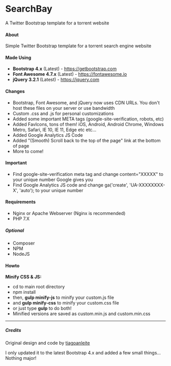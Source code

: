 # SearchBay
A Twitter Bootstrap template for a torrent website

#### About
Simple Twitter Bootstrap template for a torrent search engine website 

#### Made Using
- **Bootstrap 4.x** (Latest) - https://getbootstrap.com
- **Font Awesome 4.7.x** (Latest) - https://fontawesome.io
- **jQuery 3.2.1** (Latest) - https://jquery.com

#### Changes
- Bootstrap, Font Awesome, and jQuery now uses CDN URLs. You don't host these files on your server or use bandwidth
- Custom .css and .js for personal customizations
- Added some important META tags (google-site-verification, robots, etc)
- Added FavIcons, tons of them! iOS, Android, Android Chrome, Windows Metro, Safari, IE 10, IE 11, Edge etc etc...
- Added Google Analytics JS Code
- Added "(Smooth) Scroll back to the top of the page" link at the bottom of page
- More to come!

#### Important
- Find google-site-verification meta tag and change content="XXXXX" to your unique number Google gives you
- Find Google Analytics JS code and change ga('create', 'UA-XXXXXXXX-X', 'auto'); to your unique number

#### Requirements
- Nginx or Apache Webserver (Nginx is recommended)
- PHP 7.X

##### Optional
- Composer
- NPM
- NodeJS

#### Howto
**Minify CSS & JS:**
- cd to main root directory
- npm install
- then, **gulp minify-js** to minify your custom.js file
- and **gulp minify-css** to minify your custom.css file
- or just type **gulp** to do both!
- Minified versions are saved as custom.min.js and custom.min.css

---------

##### Credits
Original design and code by [tiagoanleite](https://github.com/tiagoanleite/searchbay)

I only updated it to the latest Bootstrap 4.x and added a few small things... Nothing major!
